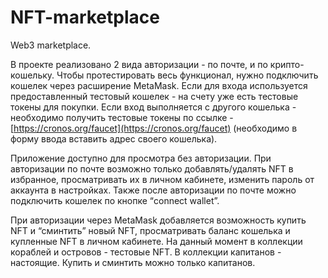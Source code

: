 # NFT-marketplace
Web3 marketplace.

В проекте реализовано 2 вида авторизации - по почте, и по крипто-кошельку. Чтобы протестировать весь функционал, нужно подключить кошелек через расширение MetaMask.
Если для входа используется предоставленный тестовый кошелек - на счету уже есть тестовые токены для покупки. 
Если вход выполняется с другого кошелька - необходимо получить тестовые токены по ссылке - [https://cronos.org/faucet](https://cronos.org/faucet) (необходимо в форму ввода вставить адрес своего кошелька).

Приложение доступно для просмотра без авторизации.
При авторизации по почте возможно только добавлять/удалять NFT в избранное, просматривать их в личном кабинете, изменить пароль от аккаунта в настройках. Также после авторизации по почте можно подключить кошелек по кнопке “connect wallet”.

При авторизации через MetaMask добавляется возможность купить NFT и “сминтить” новый NFT, просматривать баланс кошелька и купленные NFT в личном кабинете.
На данный момент в коллекции кораблей и островов - тестовые NFT. В коллекции капитанов - настоящие. Купить и сминтить можно только капитанов.
